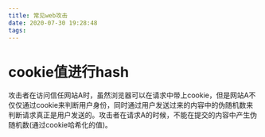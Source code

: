 ```yaml
---
title: 常见web攻击
date: 2020-07-30 19:28:48
tags:
---
```


# cookie值进行hash
攻击者在访问信任网站A时，虽然浏览器可以在请求中带上cookie，但是网站A不仅仅通过cookie来判断用户身份，同时通过用户发送过来的内容中的伪随机数来判断请求真正是用户发送的。攻击者在请求A的时候，不能在提交的内容中产生伪随机数(通过cookie哈希化的值)。